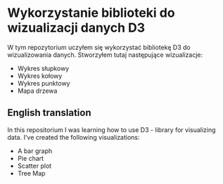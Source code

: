 # Wykorzystanie biblioteki do wizualizacji danych D3
W tym repozytorium uczyłem się wykorzystać bibliotekę D3 do wizualizowania danych. Stworzyłem tutaj następujące wizualizacje:
- Wykres słupkowy
- Wykres kołowy
- Wykres punktowy
- Mapa drzewa

## English translation
In this repositorium I was learning how to use D3 - library for visualizing data. I've created the following visualizations:
- A bar graph
- Pie chart
- Scatter plot
- Tree Map
